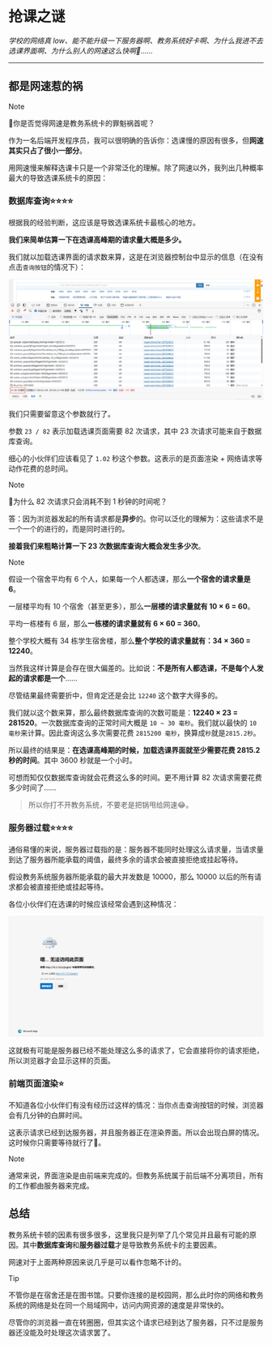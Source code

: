 # 抢课之谜

*学校的网络真 low、能不能升级一下服务器啊、教务系统好卡啊、为什么我进不去选课界面啊、为什么别人的网速这么快啊💢……*

---

## 都是网速惹的祸

> [!note]
>
> 🤔你是否觉得网速是教务系统卡的罪魁祸首呢？
>
> 作为一名后端开发程序员，我可以很明确的告诉你：选课慢的原因有很多，但**网速其实只占了很小一部分**。

用网速慢来解释选课卡只是一个非常泛化的理解。除了网速以外，我列出几种概率最大的导致选课系统卡的原因：

### 数据库查询⭐⭐⭐⭐

根据我的经验判断，这应该是导致选课系统卡最核心的地方。

**我们来简单估算一下在选课高峰期的请求量大概是多少。**

我们就以加载选课界面的请求数来算，这是在浏览器控制台中显示的信息（在没有点击`查询按钮`的情况下）：

![](images/db.png)

我们只需要留意这个参数就行了。

参数 `23 / 82` 表示加载选课页面需要 82 次请求，其中 23 次请求可能来自于数据库查询。

细心的小伙伴们应该看见了 `1.02` 秒这个参数。这表示的是页面渲染 + 网络请求等动作花费的总时间。

> [!note]
>
> 🤔为什么 82 次请求只会消耗不到 1 秒钟的时间呢？
>
> 答：因为浏览器发起的所有请求都是**异步**的。你可以泛化的理解为：这些请求不是一个一个的进行的，而是同时进行的。

**接着我们来粗略计算一下 23 次数据库查询大概会发生多少次**。

> [!note]
>
> 假设一个宿舍平均有 6 个人，如果每一个人都选课，那么**一个宿舍的请求量是 6**。
>
> 一层楼平均有 10 个宿舍（甚至更多），那么**一层楼的请求量就有 10 × 6 = 60**。
>
> 平均一栋楼有 6 层，那么**一栋楼的请求量就有 6 × 60 = 360**。
>
> 整个学校大概有 34 栋学生宿舍楼，那么**整个学校的请求量就有：34 × 360 = 12240**。

当然我这样计算是会存在很大偏差的。比如说：**不是所有人都选课，不是每个人发起的请求都是一个**……

尽管结果最终需要折中，但肯定还是会比 `12240` 这个数字大得多的。

我们就以这个数来算，那么最终数据库查询的次数可能是：**12240 × 23 = 281520**。一次数据库查询的正常时间大概是 `10 ~ 30 毫秒`。我们就以最快的 `10 毫秒`来计算。因此查询这么多次需要花费 `2815200 毫秒`，换算成`秒`就是`2815.2秒`。

所以最终的结果是：**在选课高峰期的时候，加载选课界面就至少需要花费 2815.2 秒的时间**。其中 3600 秒就是一个小时。

可想而知仅仅数据库查询就会花费这么多的时间。更不用计算 82 次请求需要花费多少时间了……

> 所以你打不开教务系统，不要老是把锅甩给网速😂。

### 服务器过载⭐⭐⭐⭐

通俗易懂的来说，服务器过载指的是：服务器不能同时处理这么请求量，当请求量到达了服务器所能承载的阈值，最终多余的请求会被直接拒绝或挂起等待。

假设教务系统服务器所能承载的最大并发数是 10000，那么 10000 以后的所有请求都会被直接拒绝或挂起等待。

各位小伙伴们在选课的时候应该经常会遇到这种情况：

![](images/notaccess.png)

这就极有可能是服务器已经不能处理这么多的请求了，它会直接将你的请求拒绝，所以浏览器才会显示这样的页面。

### 前端页面渲染⭐

不知道各位小伙伴们有没有经历过这样的情况：当你点击查询按钮的时候，浏览器会有几分钟的白屏时间。

这表示请求已经到达服务器，并且服务器正在渲染界面。所以会出现白屏的情况。这时候你只需要等待就行了🚨。

> [!note]
>
> 通常来说，界面渲染是由前端来完成的。但教务系统属于前后端不分离项目，所有的工作都由服务器来完成。

## 总结

教务系统卡顿的因素有很多很多，这里我只是列举了几个常见并且最有可能的原因。其中**数据库查询**和**服务器过载**才是导致教务系统卡的主要因素。

网速对于上面两种原因来说几乎是可以看作忽略不计的。

> [!tip]
>
> 不管你是在宿舍还是在图书馆。只要你连接的是校园网，那么此时你的网络和教务系统的网络是处在同一个局域网中，访问内网资源的速度是非常快的。
>
> 尽管你的浏览器一直在转圈圈，但其实这个请求已经到达了服务器，只不过是服务器还没能及时处理这次请求罢了。